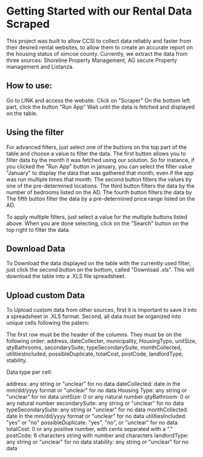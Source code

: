 # Getting Started with our Rental Data Scraped

This project was built to allow CCSI to collect data reliably and faster from their desired rental websites, to allow them to create an accurate report on the housing status of simcoe county. Currently, we extract the data from three sources: Shoreline Property Management, AG secure Property management and Listanza.

## How to use:

Go to LINK and access the website.
Click on "Scraper"
On the bottom left part, click the button "Run App"
Wait until the data is fetched and displayed on the table.

## Using the filter

For advanced filters, just select one of the buttons on the top part of the table and choose a value to filter the data. 
The first button allows you to filter data by the month it was fetched using our solution. So for instance, if you clicked the "Run App" button in january, you can select the filter value "January" to display the data that was gathered that month, even if the app was run multiple times that month.
The second button filters the values by one of the pre-determined locations.
The third button filters the data by the number of bedrooms listed on the AD.
The fourth button filters the data by 
The fifth button filter the data by a pre-determined price range listed on the AD.

To apply multiple filters, just select a value for the multiple buttons listed above.
When you are done selecting, click on the "Search" button on the top right to filter the data.

## Download Data

To Download the data displayed on the table with the currently used filter, just click the second button on the bottom, called "Download .xls". This will download the table into a .XLS file spreadsheet.

## Upload custom Data

To Upload custom data from other sources, first it is important to save it into a spreadsheet in .XLS format. Second, all data must be organized into unique cells following the patern: 

The first row must be the header of the columns. They must be on the following order: address, dateCollecter, municipality, HousingTypo, unitSize, qtyBathrooms, secondarySuite, typeSecondarySuite, monthCollected, utilitiesIncluded, possibleDuplicate, totalCost, postCode, landlordType, stability.

Data type per cell:

address: any string or "unclear" for no data
dateCollected: date in the mm/dd/yyyy format or "unclear" for no data
Housing Type: any string or "unclear" for no data
unitSize: 0 or any natural number
qtyBathroom: 0 or any natural number
secondarySuite: any string or "unclear" for no data
typeSecondarySuite: any string or "unclear" for no data
monthCollected: date in the mm/dd/yyyy format or "unclear" for no data
utilitiesIncluded: "yes" or "no"
possibleDuplicate: "yes", "no", or "unclear" for no data
totalCost: 0 or any positive number, with cents separated with a "."
postCode: 6 characters string with number and characters
landlordType: any string or "unclear" for no data
stability:  any string or "unclear" for no data
